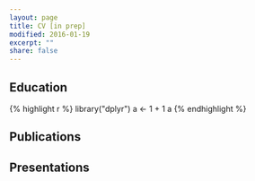 ```yaml
---
layout: page
title: CV [in prep]
modified: 2016-01-19
excerpt: ""
share: false
---
```


## Education


{% highlight r %}
library("dplyr")
a <- 1 + 1
a
{% endhighlight %}

## Publications


## Presentations

